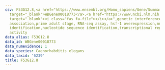 ```yaml
---
csv: F53G12.8,<a href="https://www.ensembl.org/Homo_sapiens/Gene/Summary?db=core;g=WBGene00018773"
  target="_blank">WBGene00018773</a>,<a href="https://www.ncbi.nlm.nih.gov/pubmed/30894454"
  target="_blank"><i class="fas fa-file"></i></a>",genetic interference,functional
  association,prime adult stage, RNA-seq assay, hsf-1 overexpression,nucleotide sequence
  identification,nucleotide sequence identification,transcriptional regulation,up-regulates
  activity
data_alias: F53G12.8
data_id: WBGene00018773
data_numevidence: 1
data_species: Caenorhabditis elegans
data_taxid: '6239'
title: F53G12.8
---
```

